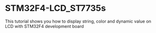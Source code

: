 # STM32F4-LCD_ST7735s
This tutorial shows you how to display string, color and dynamic value on LCD with STM32F4 development board
